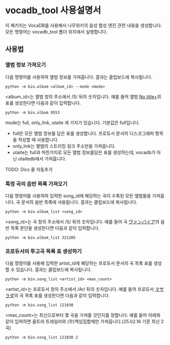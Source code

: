 # vocadb_tool 사용설명서

이 패키지는 VocaDB를 사용해서 나무위키의 음성 합성 엔진 관련 내용을 생성합니다. 모든 명령어는 vocadb_tool 폴더 위치에서 실행합니다.

## 사용법

### 앨범 정보 가져오기
다음 명령어를 사용하여 앨범 정보를 가져옵니다. 결과는 클립보드에 복사됩니다.

    python -m bin.album <album_id> --mode <mode>

<album_id>는 앨범 창의 주소에서 /S/ 뒤의 숫자입니다. 예를 들어 앨범 [No title+](https://vocadb.net/Al/9553)의 표를 생성한다면 다음과 같이 입력합니다.

    python -m bin.album 9553

mode는 full, only_link, utaite 세 가지가 있습니다. 기본값은 full입니다.
* full은 모든 앨범 정보를 담은 표를 생성합니다. 프로듀서 문서의 디스코그래피 항목을 작성할 때 사용합니다. 
* only_link는 앨범의 스트리밍 링크 주소만을 가져옵니다.
* utaite는 full과 마찬가지로 모든 앨범 정보를담은 표를 생성하는데, vocadb가 아닌 utaitedb에서 가져옵니다. 

TODO: Dics 줄 자동추가

### 특정 곡의 음반 목록 가져오기
다음 명령어를 사용하여 입력한 song_id에 해당하는 곡이 수록된 모든 앨범들을 가져옵니다. 곡 문서의 음반 목록에 사용됩니다. 결과는 클립보드에 복사됩니다. 

    python -m bin.album_list <song_id>

<song_id>는 곡 창의 주소에서 /S/ 뒤의 숫자입니다. 예를 들어 곡 [ヴァンパイア](https://vocadb.net/S/321205)의 음반 목록 문단을 생성한다면 다음과 같이 입력합니다.

    python -m bin.album_list 321205

### 프로듀서의 투고곡 목록 표 생성하기
다음 명령어를 사용해 입력한 artist_id에 해당하는 프로듀서 문서의 곡 목록 표를 생성할 수 있습니다. 결과는 클립보드에 복사됩니다.

    python -m bin.song_list <artist_id> <max_count>

<artist_id>는 프로듀서 창의 주소에서 /Ar/ 뒤의 숫자입니다. 예를 들어 프로듀서 [マサラダ](https://vocadb.net/Ar/121038)의 곡 목록 표를 생성한다면 다음과 같이 입력합니다.

    python -m bin.song_list 121038

<max_count>는 최신으로부터 몇 곡을 가져올 것인지를 정합니다. 예를 들어 아래와 같이 입력하면 울트라 트레일러와 (무)책임집합체만 가져옵니다.(25.02.16 기준 최신 2곡)

    python -m bin.song_list 121038 2
